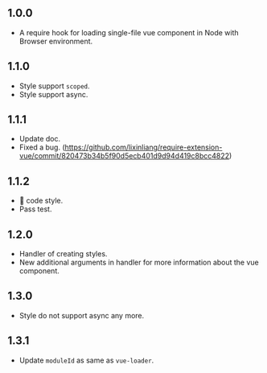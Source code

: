 ## 1.0.0
* A require hook for loading single-file vue component in Node with Browser environment.

## 1.1.0
* Style support `scoped`.
* Style support async.

## 1.1.1
* Update doc.
* Fixed a bug. (https://github.com/lixinliang/require-extension-vue/commit/820473b34b5f90d5ecb401d9d94d419c8bcc4822)

## 1.1.2
* 💅 code style.
* Pass test.

## 1.2.0
* Handler of creating styles.
* New additional arguments in handler for more information about the vue component.

## 1.3.0
* Style do not support async any more.

## 1.3.1
* Update `moduleId` as same as `vue-loader`.
